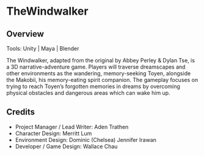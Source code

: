 # TheWindwalker

## Overview

Tools: Unity | Maya | Blender

The Windwalker, adapted from the original by Abbey Perley & Dylan Tse, is a 3D narrative-adventure game. Players will traverse dreamscapes and other environments as the wandering, memory-seeking Toyen, alongside the Makobii, his memory-eating spirit companion. The gameplay focuses on trying to reach Toyen’s forgotten memories in dreams by overcoming physical obstacles and dangerous areas which can wake him up.

## Credits

- Project Manager / Lead Writer: Aden Trathen
- Character Design: Merritt Lum
- Environment Design: Dominic (Chelsea) Jennifer Irawan
- Developer / Game Design: Wallace Chau
